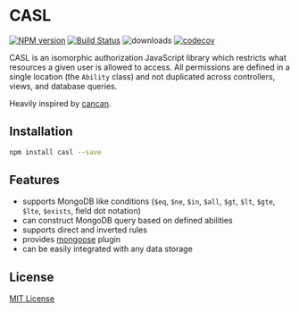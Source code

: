# CASL

[![NPM version](https://badge.fury.io/js/casl.svg)](http://badge.fury.io/js/casl)
[![Build Status](https://travis-ci.org/stalniy/casl.svg?branch=master)](https://travis-ci.org/stalniy/casl)
![downloads](https://img.shields.io/github/downloads/stalniy/casl/total.svg)
[![codecov](https://codecov.io/gh/stalniy/casl/branch/master/graph/badge.svg)](https://codecov.io/gh/stalniy/casl)

CASL is an isomorphic authorization JavaScript library which restricts what resources a given user is allowed to access. All permissions are defined in a single location (the `Ability` class) and not duplicated across controllers, views, and database queries.

Heavily inspired by [cancan](https://github.com/CanCanCommunity/cancancan).

## Installation

```sh
npm install casl --save
```

## Features
* supports MongoDB like conditions (`$eq`, `$ne`, `$in`, `$all`, `$gt`, `$lt`, `$gte`, `$lte`, `$exists`, field dot notation)
* can construct MongoDB query based on defined abilities
* supports direct and inverted rules
* provides [mongoose](https://github.com/Automattic/mongoose) plugin
* can be easily integrated with any data storage

## License

[MIT License](http://www.opensource.org/licenses/MIT)
